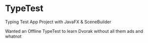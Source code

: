 # TypeTest
Typing Test App Project with JavaFX &amp; SceneBuilder

Wanted an Offline TypeTest to learn Dvorak without all them ads and whatnot
